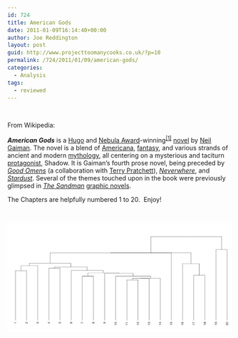 ```yaml
---
id: 724
title: American Gods
date: 2011-01-09T16:14:40+00:00
author: Joe Reddington
layout: post
guid: http://www.projecttoomanycooks.co.uk/?p=10
permalink: /724/2011/01/09/american-gods/
categories:
  - Analysis
tags:
  - reviewed
---
```

&nbsp;

From Wikipedia:

_**American Gods**_ is a [Hugo](http://en.wikipedia.org/wiki/Hugo_Award "Hugo Award") and [Nebula Award](http://en.wikipedia.org/wiki/Nebula_Award "Nebula Award")-winning<sup id="cite_ref-WWE-2002_0-0"><a href="http://en.wikipedia.org/wiki/American_Gods#cite_note-WWE-2002-0">[1]</a></sup> [novel](http://en.wikipedia.org/wiki/Novel "Novel") by [Neil Gaiman](http://en.wikipedia.org/wiki/Neil_Gaiman "Neil Gaiman"). The novel is a blend of [Americana](http://en.wikipedia.org/wiki/Americana "Americana"), [fantasy](http://en.wikipedia.org/wiki/Fantasy "Fantasy"), and various strands of ancient and modern [mythology](http://en.wikipedia.org/wiki/Mythology "Mythology"), all centering on a mysterious and taciturn [protagonist](http://en.wikipedia.org/wiki/Protagonist "Protagonist"), Shadow. It is Gaiman&#8217;s fourth prose novel, being preceded by _[Good Omens](http://en.wikipedia.org/wiki/Good_Omens "Good Omens")_ (a collaboration with [Terry Pratchett](http://en.wikipedia.org/wiki/Terry_Pratchett "Terry Pratchett")), _[Neverwhere](http://en.wikipedia.org/wiki/Neverwhere_%28novel%29 "Neverwhere (novel)")_, and _[Stardust](http://en.wikipedia.org/wiki/Stardust_%28novel%29 "Stardust (novel)")_. Several of the themes touched upon in the book were previously glimpsed in _[The Sandman](http://en.wikipedia.org/wiki/The_Sandman_%28Vertigo%29 "The Sandman (Vertigo)")_ [graphic novels](http://en.wikipedia.org/wiki/Graphic_novel "Graphic novel").

The Chapters are helpfully numbered 1 to 20.  Enjoy!

&nbsp;

![Alt text](/assets/uploads/2011/01/Screenshot-2019-02-18-11.32.45.png)
